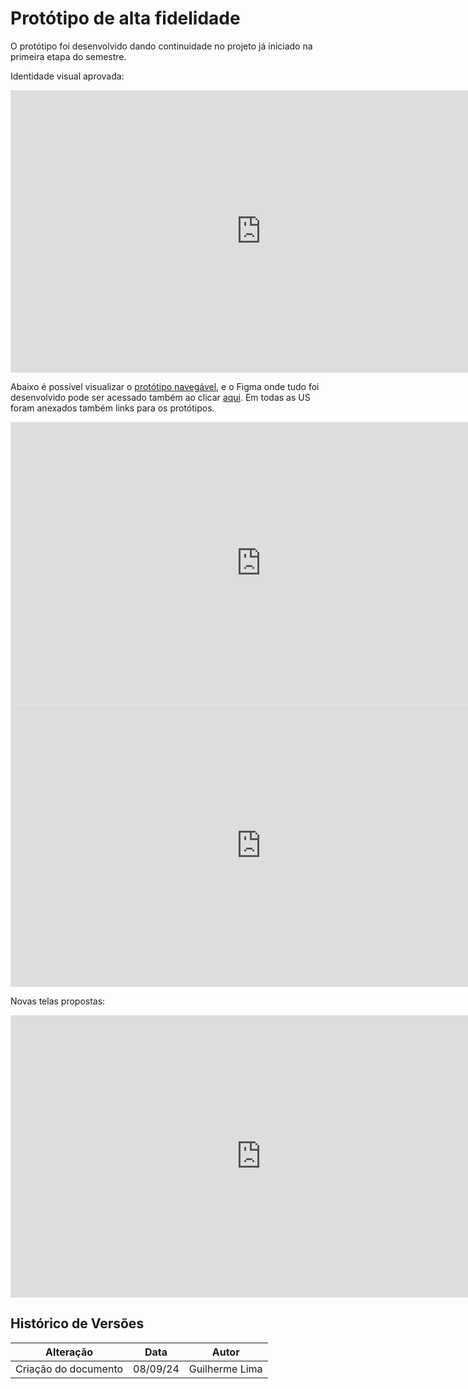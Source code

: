 # Protótipo de alta fidelidade

O protótipo foi desenvolvido dando continuidade no projeto já iniciado na primeira etapa do semestre.

Identidade visual aprovada:
<iframe style="border: 1px solid rgba(0, 0, 0, 0.1);" width="800" height="450" src="https://www.figma.com/embed?embed_host=share&url=https%3A%2F%2Fwww.figma.com%2Fproto%2Frgl6c0lXvhJ0vI6pmL352q%2FProposta-de-IDV%3Fpage-id%3D0%253A1%26type%3Ddesign%26node-id%3D6-2288%26viewport%3D461%252C927%252C0.48%26t%3DFYT2mvh3mVrTcSJp-1%26scaling%3Dcontain%26mode%3Ddesign" allowfullscreen></iframe>


Abaixo é possível visualizar o [protótipo navegável](https://www.figma.com/proto/kJgE4ThZiTpMIufCMTbbCI/Prot%C3%B3tipos?node-id=2-6196&node-type=FRAME&t=S46mvZirzbd6VvTS-1&scaling=min-zoom&content-scaling=fixed&page-id=0%3A1), e o Figma onde tudo foi desenvolvido pode ser acessado também ao clicar [aqui](https://www.figma.com/design/kJgE4ThZiTpMIufCMTbbCI/Prot%C3%B3tipos?node-id=2-6196&t=SFDl1x575CPCgFca-1). Em todas as US foram anexados também links para os protótipos.


<iframe style="border: 1px solid rgba(0, 0, 0, 0.1);" width="800" height="450" src="https://embed.figma.com/design/fp984nJmbR3xHAqVM7ixsH/Prot%C3%B3tipos-2024.2?node-id=0-1&embed-host=share" allowfullscreen></iframe>

<iframe style="border: 1px solid rgba(0, 0, 0, 0.1);" width="800" height="450" src="https://www.figma.com/embed?embed_host=share&url=https%3A%2F%2Fwww.figma.com%2Fproto%2FkJgE4ThZiTpMIufCMTbbCI%2FProt%25C3%25B3tipos%3Fnode-id%3D2-6196%26node-type%3DFRAME%26t%3DS46mvZirzbd6VvTS-1%26scaling%3Dmin-zoom%26content-scaling%3Dfixed%26page-id%3D0%253A1" allowfullscreen></iframe>

Novas telas propostas:
<iframe style="border: 1px solid rgba(0, 0, 0, 0.1);" width="800" height="450" src="https://embed.figma.com/proto/fp984nJmbR3xHAqVM7ixsH/Prot%C3%B3tipos-2024.2?node-id=5421-456&embed-host=share" allowfullscreen></iframe>


## Histórico de Versões

| Alteração            | Data     | Autor       |
| -------------------- | -------- | ----------- |
| Criação do documento | 08/09/24 | Guilherme Lima |
